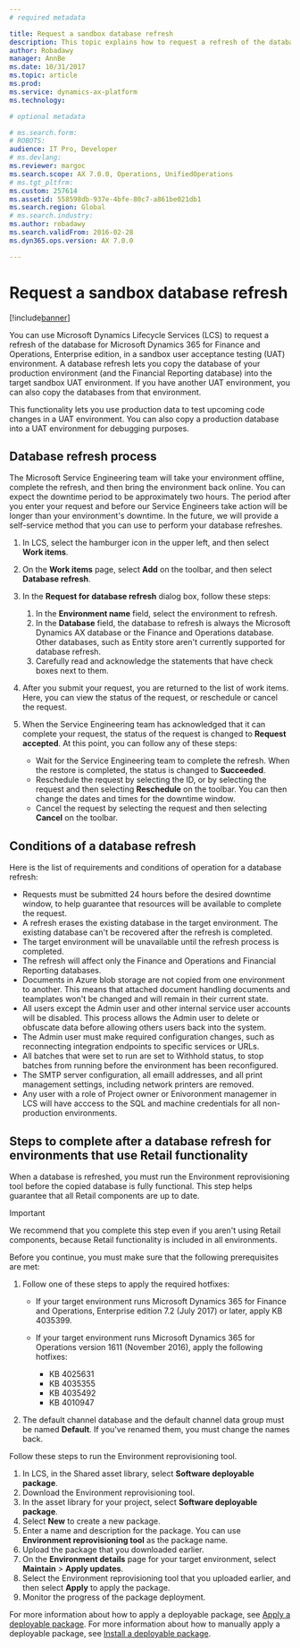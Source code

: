 ```yaml
---
# required metadata

title: Request a sandbox database refresh
description: This topic explains how to request a refresh of the database for Microsoft Dynamics 365 for Finance and Operations, Enterprise edition, in a sandbox user acceptance testing (UAT) environment. 
author: Robadawy
manager: AnnBe
ms.date: 10/31/2017
ms.topic: article
ms.prod: 
ms.service: dynamics-ax-platform
ms.technology: 

# optional metadata

# ms.search.form: 
# ROBOTS: 
audience: IT Pro, Developer
# ms.devlang: 
ms.reviewer: margoc
ms.search.scope: AX 7.0.0, Operations, UnifiedOperations
# ms.tgt_pltfrm: 
ms.custom: 257614
ms.assetid: 558598db-937e-4bfe-80c7-a861be021db1
ms.search.region: Global
# ms.search.industry: 
ms.author: robadawy
ms.search.validFrom: 2016-02-28
ms.dyn365.ops.version: AX 7.0.0

---
```


# Request a sandbox database refresh

[!include[banner](../includes/banner.md)]

You can use Microsoft Dynamics Lifecycle Services (LCS) to request a refresh of the database for Microsoft Dynamics 365 for Finance and Operations, Enterprise edition, in a sandbox user acceptance testing (UAT) environment. A database refresh lets you copy the database of your production environment (and the Financial Reporting database) into the target sandbox UAT environment. If you have another UAT environment, you can also copy the databases from that environment.

This functionality lets you use production data to test upcoming code changes in a UAT environment. You can also copy a production database into a UAT environment for debugging purposes.

## Database refresh process
The Microsoft Service Engineering team will take your environment offline, complete the refresh, and then bring the environment back online. You can expect the downtime period to be approximately two hours. The period after you enter your request and before our Service Engineers take action will be longer than your environment's downtime. In the future, we will provide a self-service method that you can use to perform your database refreshes.

1. In LCS, select the hamburger icon in the upper left, and then select **Work items**.
2. On the **Work items** page, select **Add** on the toolbar, and then select **Database refresh**.
3. In the **Request for database refresh** dialog box, follow these steps:

    1. In the **Environment name** field, select the environment to refresh.
    2. In the **Database** field, the database to refresh is always the Microsoft Dynamics AX database or the Finance and Operations database. Other databases, such as Entity store aren't currently supported for database refresh.
    3. Carefully read and acknowledge the statements that have check boxes next to them.

4. After you submit your request, you are returned to the list of work items. Here, you can view the status of the request, or reschedule or cancel the request.
5. When the Service Engineering team has acknowledged that it can complete your request, the status of the request is changed to **Request accepted**. At this point, you can follow any of these steps:

    - Wait for the Service Engineering team to complete the refresh. When the restore is completed, the status is changed to **Succeeded**.
    - Reschedule the request by selecting the ID, or by selecting the request and then selecting **Reschedule** on the toolbar. You can then change the dates and times for the downtime window.
    - Cancel the request by selecting the request and then selecting **Cancel** on the toolbar.

## Conditions of a database refresh
Here is the list of requirements and conditions of operation for a database refresh:

- Requests must be submitted 24 hours before the desired downtime window, to help guarantee that resources will be available to complete the request.
- A refresh erases the existing database in the target environment. The existing database can't be recovered after the refresh is completed.
- The target environment will be unavailable until the refresh process is completed.
- The refresh will affect only the Finance and Operations and Financial Reporting databases.
- Documents in Azure blob storage are not copied from one environment to another. This means that attached document handling documents and teamplates won't be changed and will remain in their current state. 
- All users except the Admin user and other internal service user accounts will be disabled. This process allows the Admin user to delete or obfuscate data before allowing others users back into the system. 
- The Admin user must make required configuration changes, such as reconnecting integration endpoints to specific services or URLs. 
- All batches that were set to run are set to Withhold status, to stop batches from running before the environment has been reconfigured. 
- The SMTP server configuration, all emaill addresses, and all print management settings, including network printers are removed. 
- Any user with a role of Project owner or Enivoronment managemer in LCS will have acccess to the SQL and machine credentials for all non-production environments. 


## Steps to complete after a database refresh for environments that use Retail functionality
When a database is refreshed, you must run the Environment reprovisioning tool before the copied database is fully functional. This step helps guarantee that all Retail components are up to date.

> [!IMPORTANT]
> We recommend that you complete this step even if you aren't using Retail components, because Retail functionality is included in all environments.

Before you continue, you must make sure that the following prerequisites are met:

1. Follow one of these steps to apply the required hotfixes:

    - If your target environment runs Microsoft Dynamics 365 for Finance and Operations, Enterprise edition 7.2 (July 2017) or later, apply KB 4035399.
    - If your target environment runs Microsoft Dynamics 365 for Operations version 1611 (November 2016), apply the following hotfixes:

        - KB 4025631
        - KB 4035355
        - KB 4035492
        - KB 4010947

2. The default channel database and the default channel data group must be named **Default**. If you've renamed them, you must change the names back.

Follow these steps to run the Environment reprovisioning tool.

1. In LCS, in the Shared asset library, select **Software deployable package**.
2. Download the Environment reprovisioning tool.
3. In the asset library for your project, select **Software deployable package**.
4. Select **New** to create a new package.
5. Enter a name and description for the package. You can use **Environment reprovisioning tool** as the package name.
6. Upload the package that you downloaded earlier.
7. On the **Environment details** page for your target environment, select **Maintain** > **Apply updates**.
8. Select the Environment reprovisioning tool that you uploaded earlier, and then select **Apply** to apply the package.
9. Monitor the progress of the package deployment.

For more information about how to apply a deployable package, see [Apply a deployable package](../deployment/create-apply-deployable-package.md). For more information about how to manually apply a deployable package, see [Install a deployable package](../deployment/install-deployable-package.md).

